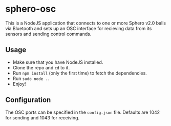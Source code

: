 sphero-osc
==========

This is a NodeJS application that connects to one or more Sphero v2.0 balls via Bluetooth and sets up an OSC interface for recieving data from its sensors and sending control commands. 

Usage
-----

- Make sure that you have NodeJS installed.
- Clone the repo and `cd` to it.
- Run `npm install` (only the first time) to fetch the dependencies.
- Run `sudo node .`.
- Enjoy!

Configuration
-------------

The OSC ports can be specified in the `config.json` file. Defaults are 1042 for sending and 1043 for receiving.
